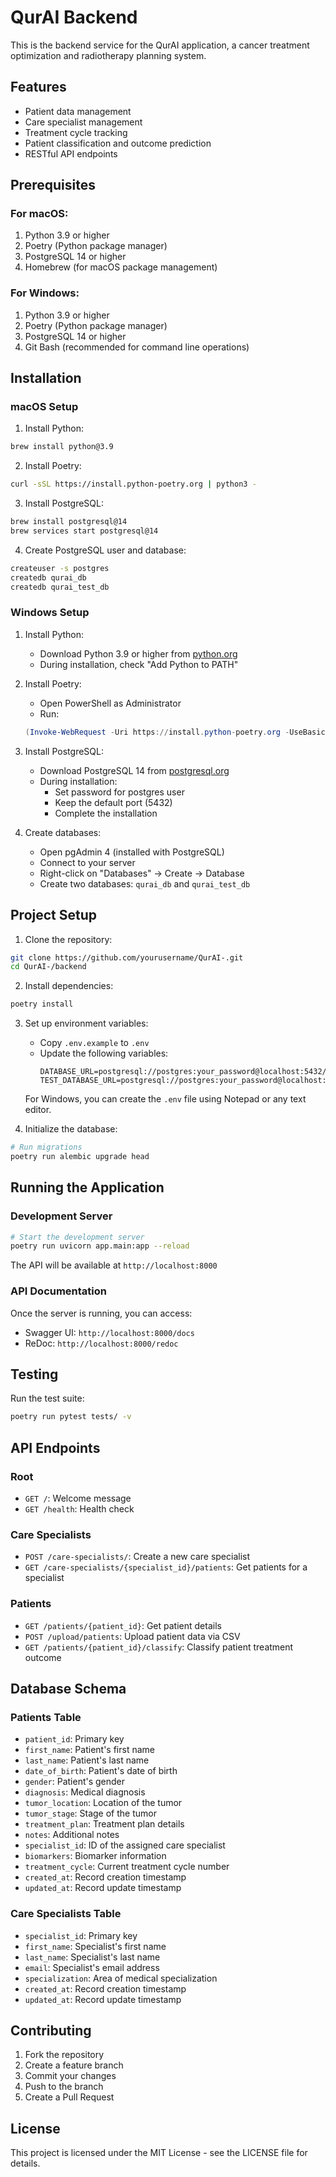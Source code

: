 # QurAI Backend

This is the backend service for the QurAI application, a cancer treatment optimization and radiotherapy planning system.

## Features

- Patient data management
- Care specialist management
- Treatment cycle tracking
- Patient classification and outcome prediction
- RESTful API endpoints

## Prerequisites

### For macOS:
1. Python 3.9 or higher
2. Poetry (Python package manager)
3. PostgreSQL 14 or higher
4. Homebrew (for macOS package management)

### For Windows:
1. Python 3.9 or higher
2. Poetry (Python package manager)
3. PostgreSQL 14 or higher
4. Git Bash (recommended for command line operations)

## Installation

### macOS Setup

1. Install Python:
```bash
brew install python@3.9
```

2. Install Poetry:
```bash
curl -sSL https://install.python-poetry.org | python3 -
```

3. Install PostgreSQL:
```bash
brew install postgresql@14
brew services start postgresql@14
```

4. Create PostgreSQL user and database:
```bash
createuser -s postgres
createdb qurai_db
createdb qurai_test_db
```

### Windows Setup

1. Install Python:
   - Download Python 3.9 or higher from [python.org](https://www.python.org/downloads/)
   - During installation, check "Add Python to PATH"

2. Install Poetry:
   - Open PowerShell as Administrator
   - Run:
   ```powershell
   (Invoke-WebRequest -Uri https://install.python-poetry.org -UseBasicParsing).Content | python -
   ```

3. Install PostgreSQL:
   - Download PostgreSQL 14 from [postgresql.org](https://www.postgresql.org/download/windows/)
   - During installation:
     - Set password for postgres user
     - Keep the default port (5432)
     - Complete the installation

4. Create databases:
   - Open pgAdmin 4 (installed with PostgreSQL)
   - Connect to your server
   - Right-click on "Databases" → Create → Database
   - Create two databases: `qurai_db` and `qurai_test_db`

## Project Setup

1. Clone the repository:
```bash
git clone https://github.com/yourusername/QurAI-.git
cd QurAI-/backend
```

2. Install dependencies:
```bash
poetry install
```

3. Set up environment variables:
   - Copy `.env.example` to `.env`
   - Update the following variables:
     ```
     DATABASE_URL=postgresql://postgres:your_password@localhost:5432/qurai_db
     TEST_DATABASE_URL=postgresql://postgres:your_password@localhost:5432/qurai_test_db
     ```

   For Windows, you can create the `.env` file using Notepad or any text editor.

4. Initialize the database:
```bash
# Run migrations
poetry run alembic upgrade head
```

## Running the Application

### Development Server

```bash
# Start the development server
poetry run uvicorn app.main:app --reload
```

The API will be available at `http://localhost:8000`

### API Documentation

Once the server is running, you can access:
- Swagger UI: `http://localhost:8000/docs`
- ReDoc: `http://localhost:8000/redoc`

## Testing

Run the test suite:
```bash
poetry run pytest tests/ -v
```

## API Endpoints

### Root
- `GET /`: Welcome message
- `GET /health`: Health check

### Care Specialists
- `POST /care-specialists/`: Create a new care specialist
- `GET /care-specialists/{specialist_id}/patients`: Get patients for a specialist

### Patients
- `GET /patients/{patient_id}`: Get patient details
- `POST /upload/patients`: Upload patient data via CSV
- `GET /patients/{patient_id}/classify`: Classify patient treatment outcome

## Database Schema

### Patients Table
- `patient_id`: Primary key
- `first_name`: Patient's first name
- `last_name`: Patient's last name
- `date_of_birth`: Patient's date of birth
- `gender`: Patient's gender
- `diagnosis`: Medical diagnosis
- `tumor_location`: Location of the tumor
- `tumor_stage`: Stage of the tumor
- `treatment_plan`: Treatment plan details
- `notes`: Additional notes
- `specialist_id`: ID of the assigned care specialist
- `biomarkers`: Biomarker information
- `treatment_cycle`: Current treatment cycle number
- `created_at`: Record creation timestamp
- `updated_at`: Record update timestamp

### Care Specialists Table
- `specialist_id`: Primary key
- `first_name`: Specialist's first name
- `last_name`: Specialist's last name
- `email`: Specialist's email address
- `specialization`: Area of medical specialization
- `created_at`: Record creation timestamp
- `updated_at`: Record update timestamp

## Contributing

1. Fork the repository
2. Create a feature branch
3. Commit your changes
4. Push to the branch
5. Create a Pull Request

## License

This project is licensed under the MIT License - see the LICENSE file for details. 